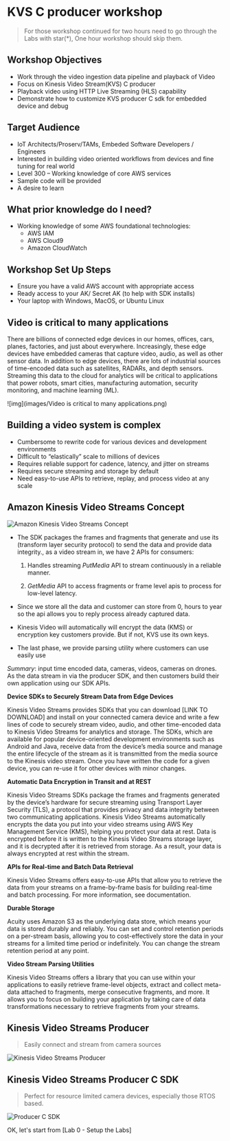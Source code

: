 # KVS C producer workshop

>For those workshop continued for two hours need to go through the Labs with star(*),
>One hour workshop should skip them.

## **Workshop Objectives**

- Work through the video ingestion data pipeline and playback of Video
- Focus on Kinesis Video Stream(KVS) C producer
- Playback video using HTTP Live Streaming (HLS) capability 
- Demonstrate how to customize KVS producer C sdk for embedded device and debug


## Target Audience
- IoT Architects/Proserv/TAMs, Embeded Software Developers / Engineers
- Interested in building video oriented workflows from devices and fine tuning for real world  
- Level 300 – Working knowledge of core AWS services
- Sample code will be provided
- A desire to learn

## What prior knowledge do I need?
- Working knowledge of some AWS foundational technologies:
  - AWS IAM 
  - AWS Cloud9 
  - Amazon CloudWatch 


## Workshop Set Up Steps 
- Ensure you have a valid AWS account with appropriate access
- Ready access to your AK/ Secret AK (to help with SDK installs) 
- Your laptop with Windows, MacOS, or Ubuntu Linux

## Video is critical to many applications
There are billions of connected edge devices in our homes, offices, cars, planes, factories, and just about everywhere. Increasingly, these edge devices have embedded cameras that capture video, audio, as well as other sensor data. In addition to edge devices, there are lots of industrial sources of time-encoded data such as satellites, RADARs, and depth sensors. Streaming this data to the cloud for analytics will be critical to applications that power robots, smart cities, manufacturing automation, security monitoring, and machine learning (ML). 


![img](images/Video is critical to many applications.png)


## Building a video system is complex

- Cumbersome to rewrite code for various devices and development environments
- Difficult to “elastically” scale to millions of devices
- Requires reliable support for cadence, latency, and jitter on streams 
- Requires secure streaming and storage by default 
- Need easy-to-use APIs to retrieve, replay, and process video at any scale

## Amazon Kinesis Video Streams Concept

![Amazon Kinesis Video Streams Concept](images/KVS-concept.png)

- The SDK packages the frames and fragments that generate and use its (transform layer security protocol) to send the data and provide data integrity., as a video stream in, we have 2 APIs for consumers:

    1. Handles streaming *PutMedia* API to stream continuously in a reliable manner.

    2. *GetMedia* API to access fragments or frame level apis to process for low-level latency. 

- Since we store all the data and customer can store from 0, hours to year so the api allows you to reply process already captured data. 

- Kinesis Video will automatically will encrypt the data (KMS) or encryption key customers provide. But if not, KVS use its own keys.

- The last phase, we provide parsing utility where customers can use easily use 

*Summary*: input time encoded data, cameras, videos, cameras on drones. As the data stream in via the producer SDK, and then customers build their own application using our SDK APIs.



**Device SDKs to Securely Stream Data from Edge Devices** 

Kinesis Video Streams provides SDKs that you can download [LINK TO DOWNLOAD] and install on your connected camera device and write a few lines of code to securely stream video, audio, and other time-encoded data to Kinesis Video Streams for analytics and storage. The SDKs, which are available for popular device-oriented development environments such as Android and Java, receive data from the device’s media source and manage the entire lifecycle of the stream as it is transmitted from the media source to the Kinesis video stream. Once you have written the code for a given device, you can re-use it for other devices with minor changes. 



**Automatic Data Encryption in Transit and at REST**

Kinesis Video Streams SDKs package the frames and fragments generated by the device’s hardware for secure streaming using Transport Layer Security (TLS), a protocol that provides privacy and data integrity between two communicating applications. Kinesis Video Streams automatically encrypts the data you put into your video streams using AWS Key Management Service (KMS), helping you protect your data at rest. Data is encrypted before it is written to the Kinesis Video Streams storage layer, and it is decrypted after it is retrieved from storage. As a result, your data is always encrypted at rest within the stream. 



**APIs for Real-time and Batch Data Retrieval**

Kinesis Video Streams offers easy-to-use APIs that allow you to retrieve the data from your streams on a frame-by-frame basis for building real-time and batch processing. For more information, see documentation. 



**Durable Storage**

Acuity uses Amazon S3 as the underlying data store, which means your data is stored durably and reliably. You can set and control retention periods on a per-stream basis, allowing you to cost-effectively store the data in your streams for a limited time period or indefinitely. You can change the stream retention period at any point. 



**Video Stream Parsing Utilities**

Kinesis Video Streams offers a library that you can use within your applications to easily retrieve frame-level objects, extract and collect meta-data attached to fragments, merge consecutive fragments, and more. It allows you to focus on building your application by taking care of data transformations necessary to retrieve fragments from your streams. 



## Kinesis Video Streams Producer 
> Easily connect and stream from camera sources

![Kinesis Video Streams Producer](images/concurrency.png)

## Kinesis Video Streams Producer C SDK 
> Perfect for resource limited camera devices, especially those RTOS based.

![Producer C SDK](images/c-sdk.png)



OK, let's start from [Lab 0 - Setup the Labs]


